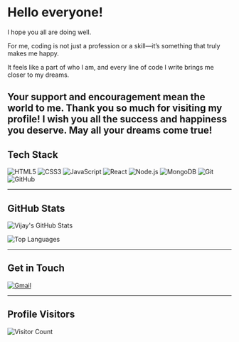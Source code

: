 # Hello everyone!

I hope you all are doing well.

For me, coding is not just a profession or a skill—it’s something that truly makes me happy.

It feels like a part of who I am, and every line of code I write brings me closer to my dreams.

Your support and encouragement mean the world to me. Thank you so much for visiting my profile!
I wish you all the success and happiness you deserve. May all your dreams come true!
---

## Tech Stack

![HTML5](https://img.shields.io/badge/HTML5-E34F26?style=for-the-badge&logo=html5&logoColor=white)
![CSS3](https://img.shields.io/badge/CSS3-1572B6?style=for-the-badge&logo=css3&logoColor=white)
![JavaScript](https://img.shields.io/badge/JavaScript-F7DF1E?style=for-the-badge&logo=javascript&logoColor=black)
![React](https://img.shields.io/badge/React-20232A?style=for-the-badge&logo=react&logoColor=61DAFB)
![Node.js](https://img.shields.io/badge/Node.js-339933?style=for-the-badge&logo=nodedotjs&logoColor=white)
![MongoDB](https://img.shields.io/badge/MongoDB-4EA94B?style=for-the-badge&logo=mongodb&logoColor=white)
![Git](https://img.shields.io/badge/Git-F05032?style=for-the-badge&logo=git&logoColor=white)
![GitHub](https://img.shields.io/badge/GitHub-181717?style=for-the-badge&logo=github&logoColor=white)

---

## GitHub Stats

![Vijay's GitHub Stats](https://github-readme-stats.vercel.app/api?username=vijay108-dev&show_icons=true&theme=tokyonight)

![Top Languages](https://github-readme-stats.vercel.app/api/top-langs/?username=vijay108-dev&layout=compact&theme=tokyonight)

---

## Get in Touch

[![Gmail](https://img.shields.io/badge/Gmail-D14836?style=for-the-badge&logo=gmail&logoColor=white)](mailto:vijay108.dev@gmail.com)

---

## Profile Visitors

![Visitor Count](https://komarev.com/ghpvc/?username=vijay108-dev&label=Profile%20views&color=0e75b6&style=flat)

